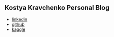 ## Kostya Kravchenko Personal Blog

- [linkedin](https://linkedin.com/in/kkravchenko)
- [github](https://github.com/kcostya)
- [kaggle](https://kaggle.com/kcostya)
